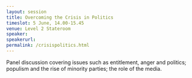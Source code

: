 ```yaml
---
layout: session
title: Overcoming the Crisis in Politics
timeslot: 5 June, 14.00-15.45
venue: Level 2 Stateroom
speaker:
speakerurl:
permalink: /crisispolitics.html
---
```



Panel discussion covering issues such as entitlement, anger and politics; populism and the rise of minority parties; the role of the media.